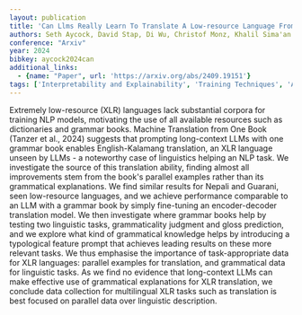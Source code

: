 ```yaml
---
layout: publication
title: 'Can Llms Really Learn To Translate A Low-resource Language From One Grammar Book?'
authors: Seth Aycock, David Stap, Di Wu, Christof Monz, Khalil Sima'an
conference: "Arxiv"
year: 2024
bibkey: aycock2024can
additional_links:
  - {name: "Paper", url: 'https://arxiv.org/abs/2409.19151'}
tags: ['Interpretability and Explainability', 'Training Techniques', 'Applications', 'Prompting', 'Fine-Tuning', 'Pretraining Methods']
---
```

Extremely low-resource (XLR) languages lack substantial corpora for training
NLP models, motivating the use of all available resources such as dictionaries
and grammar books. Machine Translation from One Book (Tanzer et al., 2024)
suggests that prompting long-context LLMs with one grammar book enables
English-Kalamang translation, an XLR language unseen by LLMs - a noteworthy
case of linguistics helping an NLP task. We investigate the source of this
translation ability, finding almost all improvements stem from the book's
parallel examples rather than its grammatical explanations. We find similar
results for Nepali and Guarani, seen low-resource languages, and we achieve
performance comparable to an LLM with a grammar book by simply fine-tuning an
encoder-decoder translation model. We then investigate where grammar books help
by testing two linguistic tasks, grammaticality judgment and gloss prediction,
and we explore what kind of grammatical knowledge helps by introducing a
typological feature prompt that achieves leading results on these more relevant
tasks. We thus emphasise the importance of task-appropriate data for XLR
languages: parallel examples for translation, and grammatical data for
linguistic tasks. As we find no evidence that long-context LLMs can make
effective use of grammatical explanations for XLR translation, we conclude data
collection for multilingual XLR tasks such as translation is best focused on
parallel data over linguistic description.
